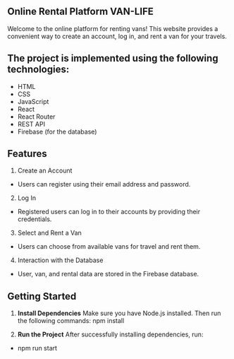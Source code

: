 ## Online Rental Platform VAN-LIFE

Welcome to the online platform for renting vans!
This website provides a convenient way to create an account,
log in, and rent a van for your travels.

## The project is implemented using the following technologies:

-   HTML
-   CSS
-   JavaScript
-   React
-   React Router
-   REST API
-   Firebase (for the database)

## Features

1. Create an Account

-   Users can register using their email address and password.

2. Log In

-   Registered users can log in to their accounts by providing their credentials.

3. Select and Rent a Van

-   Users can choose from available vans for travel and rent them.

4. Interaction with the Database

-   User, van, and rental data are stored in the Firebase database.

## Getting Started

1. **Install Dependencies**
   Make sure you have Node.js installed. Then run the following commands:
   npm install

2. **Run the Project**
   After successfully installing dependencies, run:

-   npm run start
